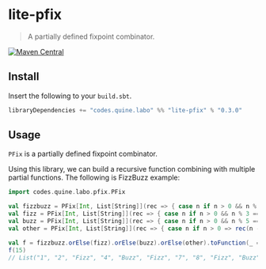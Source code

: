 # lite-pfix

> A partially defined fixpoint combinator.

[![Maven Central](https://img.shields.io/maven-central/v/codes.quine.labo/lite-pfix_2.13?logo=scala&style=for-the-badge)](https://search.maven.org/artifact/codes.quine.labo/lite-pfix_2.13)

## Install

Insert the following to your `build.sbt`.

```sbt
libraryDependencies += "codes.quine.labo" %% "lite-pfix" % "0.3.0"
```

## Usage

`PFix` is a partially defined fixpoint combinator.

Using this library, we can build a recursive function combining with multiple partial functions. 
The following is FizzBuzz example:

```scala
import codes.quine.labo.pfix.PFix

val fizzbuzz = PFix[Int, List[String]](rec => { case n if n > 0 && n % 15 == 0 => rec(n - 1) ++ List("FizzBuzz") })
val fizz = PFix[Int, List[String]](rec => { case n if n > 0 && n % 3 == 0 => rec(n - 1) ++ List("Fizz") })
val buzz = PFix[Int, List[String]](rec => { case n if n > 0 && n % 5 == 0 => rec(n - 1) ++ List("Buzz") })
val other = PFix[Int, List[String]](rec => { case n if n > 0 => rec(n - 1) ++ List(n.toString) })

val f = fizzbuzz.orElse(fizz).orElse(buzz).orElse(other).toFunction(_ => List.empty)
f(15)
// List("1", "2", "Fizz", "4", "Buzz", "Fizz", "7", "8", "Fizz", "Buzz", "11", "Fizz", "13", "14", "FizzBuzz")
```
